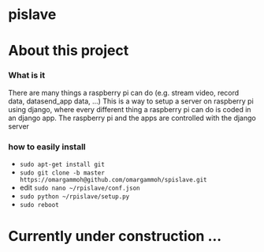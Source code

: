 # pislave

# About this project #

### What is it ###
There are many things a raspberry pi can do (e.g. stream video, record data, datasend_app data, ...)
This is a way to setup a server on raspberry pi using django, where every different thing a raspberry pi can do is coded in an django app. The raspberry pi and the apps are controlled with the django server

### how to easily install ###
* `sudo apt-get install git`
* `sudo git clone -b master https://omargammoh@github.com/omargammoh/spislave.git`
* edit `sudo nano ~/rpislave/conf.json`
* `sudo python ~/rpislave/setup.py`
* `sudo reboot`

# Currently under construction ... #
